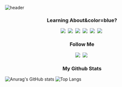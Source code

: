 ![header](https://capsule-render.vercel.app/api?type=soft&color=hexacode000000&text=Welcome!&fontColor=8000FF&fontAlign=78&animation=fadeIn)
</p>


<h3 align="center"> Learning About&color=blue? </h3>
<p align="center">
    <img src="https://img.shields.io/badge/C++-2bc6d4?style=flat-square&logo=C++&logoColor=white"/></a>&nbsp
    <img src="https://img.shields.io/badge/C-A8B9CC?style=flat-square&logo=C&logoColor=white"/></a>&nbsp
    <img src="https://img.shields.io/badge/Python-3776AB?style=flat-square&logo=Python&logoColor=white"/></a>&nbsp
    <img src="https://img.shields.io/badge/Unity-d4692b?style=flat-square&logo=Unity&logoColor=white"/></a>&nbsp
    <img src="https://img.shields.io/badge/GitHub-181717?style=flat-square&logo=GitHub&logoColor=white"/></a>&nbsp
    <img src="https://img.shields.io/badge/.NET-512BD4?style=flat-square&logo=.NET&logoColor=white"/></a>&nbsp
    
</p>
<h3 align="center"> Follow Me </h3>
<p align="center">
  <a href="https://instagram.com/gmlwo_00?igshid=YmMyMTA2M2Y="><img src="https://img.shields.io/badge/Instagram-E4405F?style=flat-square&logo=Instagram&logoColor=white&link=https://instagram.com/gmlwo_00?igshid=YmMyMTA2M2Y="/></a>&nbsp
      <a href="https://itr1823er@naver.com?igshid=YmMyMTA2M2Y="><img src="https://img.shields.io/badge/Email-03C75A?style=flat-square&logo=Naver&logoColor=white&link=https://itr1823er@naver.com?igshid=YmMyMTA2M2Y="/></a>&nbsp
</p>

<h3 align="center"> My Github Stats </h3>

![Anurag's GitHub stats](https://github-readme-stats.vercel.app/api?username=chlgmlwo&show_icons=true&theme=midnight-purple)
</n>
![Top Langs](https://github-readme-stats.vercel.app/api/top-langs/?username=chlgmlwo&layout=compact&theme=midnight-purple)
